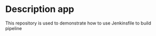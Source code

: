 # Description app

This repository is used to demonstrate how to use Jenkinsfile to build pipeline



